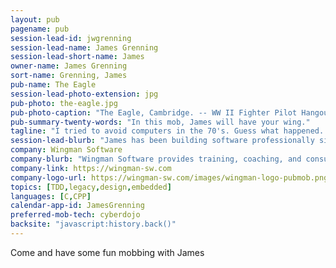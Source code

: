 ```yaml
---
layout: pub
pagename: pub
session-lead-id: jwgrenning
session-lead-name: James Grenning
session-lead-short-name: James
owner-name: James Grenning
sort-name: Grenning, James
pub-name: The Eagle
session-lead-photo-extension: jpg
pub-photo: the-eagle.jpg
pub-photo-caption: "The Eagle, Cambridge. -- WW II Fighter Pilot Hangout."
pub-summary-twenty-words: "In this mob, James will have your wing."
tagline: "I tried to avoid computers in the 70's. Guess what happened. Loving software development ever since."
session-lead-blurb: "James has been building software professionally since 1979. James Grenning trains, coaches and consults worldwide. He is the author of Test-Driven Development for Embedded C. He is a co-author of CppUTest, a popular unit test harness for embedded C and C++. He invented Planning Poker, an estimating technique used around the world. He participated in the creation of the Manifesto for Agile Software Development."
company: Wingman Software
company-blurb: "Wingman Software provides training, coaching, and consulting for embedded software teams and individuals."
company-link: https://wingman-sw.com
company-logo-url: https://wingman-sw.com/images/wingman-logo-pubmob.png
topics: [TDD,legacy,design,embedded]
languages: [C,CPP]
calendar-app-id: JamesGrenning
preferred-mob-tech: cyberdojo
backsite: "javascript:history.back()"
---
```

Come and have some fun mobbing with James


